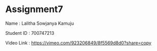 # Assignment7

Name : Lalitha Sowjanya Kamuju

Student ID : 700747213

Video Link : https://vimeo.com/923206849/8f5569d8d0?share=copy 
